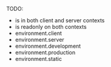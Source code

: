 TODO:
- is in both client and server contexts
- is readonly on both contexts
- environment.client
- environment.server
- environment.development
- environment.production
- environment.static